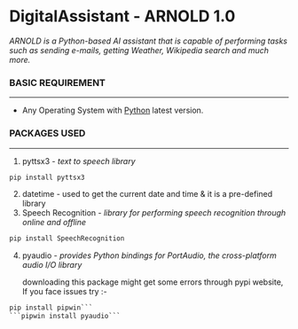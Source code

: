 # DigitalAssistant - ARNOLD 1.0
*ARNOLD is a Python-based AI assistant that is capable of performing tasks such as sending e-mails, getting Weather, Wikipedia search and much more.*
### BASIC REQUIREMENT
---
  - Any Operating System with [Python](https://www.python.org/downloads/) latest version.
 ### PACKAGES USED
---
1. pyttsx3 - *text to speech library*
```python
pip install pyttsx3
``` 
2. datetime - used to get the current date and time & it is a pre-defined library
3. Speech Recognition - *library for performing speech recognition through online and offline*
```python
pip install SpeechRecognition
``` 
4. pyaudio - *provides Python bindings for PortAudio, the cross-platform audio I/O library*
  
      downloading this package might get some errors through pypi website, If you face issues try :-
```python
pip install pipwin```
```pipwin install pyaudio```
